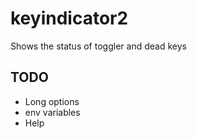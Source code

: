 # keyindicator2

Shows the status of toggler and dead keys

## TODO
- Long options
- env variables
- Help
